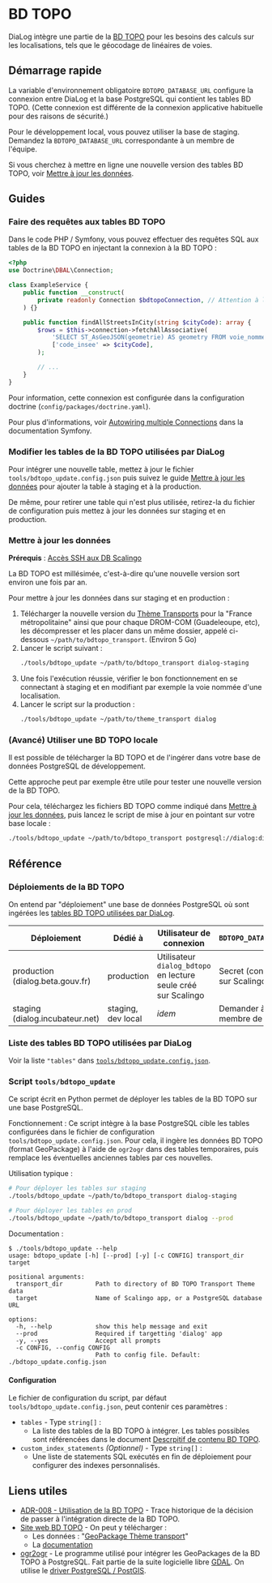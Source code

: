 # BD TOPO

DiaLog intègre une partie de la [BD TOPO](https://geoservices.ign.fr/bdtopo) pour les besoins des calculs sur les localisations, tels que le géocodage de linéaires de voies.

## Démarrage rapide

La variable d'environnement obligatoire `BDTOPO_DATABASE_URL` configure la connexion entre DiaLog et la base PostgreSQL qui contient les tables BD TOPO. (Cette connexion est différente de la connexion applicative habituelle pour des raisons de sécurité.)

Pour le développement local, vous pouvez utiliser la base de staging. Demandez la `BDTOPO_DATABASE_URL` correspondante à un membre de l'équipe.

Si vous cherchez à mettre en ligne une nouvelle version des tables BD TOPO, voir [Mettre à jour les données](#mettre-à-jour-les-données).

## Guides

### Faire des requêtes aux tables BD TOPO

Dans le code PHP / Symfony, vous pouvez effectuer des requêtes SQL aux tables de la BD TOPO en injectant la connexion à la BD TOPO :

```php
<?php
use Doctrine\DBAL\Connection;

class ExampleService {
    public function __construct(
        private readonly Connection $bdtopoConnection, // Attention à la casse : "bdtopo" et pas "bdTopo"
    ) {}

    public function findAllStreetsInCity(string $cityCode): array {
        $rows = $this->connection->fetchAllAssociative(
            'SELECT ST_AsGeoJSON(geometrie) AS geometry FROM voie_nommee WHERE code_insee = :code_insee',
            ['code_insee' => $cityCode],
        );

        // ...
    }
}
```

Pour information, cette connexion est configurée dans la configuration doctrine (`config/packages/doctrine.yaml`).

Pour plus d'informations, voir [Autowiring multiple Connections](https://symfony.com/bundles/DoctrineBundle/current/configuration.html#autowiring-multiple-connections) dans la documentation Symfony.

### Modifier les tables de la BD TOPO utilisées par DiaLog

Pour intégrer une nouvelle table, mettez à jour le fichier `tools/bdtopo_update.config.json` puis suivez le guide [Mettre à jour les données](#mettre-à-jour-les) pour ajouter la table à staging et à la production.

De même, pour retirer une table qui n'est plus utilisée, retirez-la du fichier de configuration puis mettez à jour les données sur staging et en production.

### Mettre à jour les données

**Prérequis** : [Accès SSH aux DB Scalingo](./db.md#utiliser-une-db-scalingo-en-local)

La BD TOPO est millésimée, c'est-à-dire qu'une nouvelle version sort environ une fois par an.

Pour mettre à jour les données dans sur staging et en production :

1. Télécharger la nouvelle version du [Thème Transports](https://geoservices.ign.fr/bdtopo#telechargementtransportter) pour la "France métropolitaine" ainsi que pour chaque DROM-COM (Guadeleoupe, etc), les décompresser et les placer dans un même dossier, appelé ci-dessous `~/path/to/bdtopo_transport`. (Environ 5 Go)
2. Lancer le script suivant :
    ```bash
    ./tools/bdtopo_update ~/path/to/bdtopo_transport dialog-staging
    ```
3. Une fois l'exécution réussie, vérifier le bon fonctionnement en se connectant à staging et en modifiant par exemple la voie nommée d'une localisation.
4. Lancer le script sur la production :
    ```bash
    ./tools/bdtopo_update ~/path/to/theme_transport dialog
    ```

### (Avancé) Utiliser une BD TOPO locale

Il est possible de télécharger la BD TOPO et de l'ingérer dans votre base de données PostgreSQL de développement.

Cette approche peut par exemple être utile pour tester une nouvelle version de la BD TOPO.

Pour cela, téléchargez les fichiers BD TOPO comme indiqué dans [Mettre à jour les données](#mettre-à-jour-les-données), puis lancez le script de mise à jour en pointant sur votre base locale :

```bash
./tools/bdtopo_update ~/path/to/bdtopo_transport postgresql://dialog:dialog@localhost:5432/dialog
```

## Référence

### Déploiements de la BD TOPO

On entend par "déploiement" une base de données PostgreSQL où sont ingérées les [tables BD TOPO utilisées par DiaLog](#liste-des-tables-bd-topo-utilisées-par-dialog).

| Déploiement | Dédié à | Utilisateur de connexion | `BDTOPO_DATABASE_URL` |
|---|---|---|---|
| production (dialog.beta.gouv.fr) | production | Utilisateur `dialog_bdtopo` en lecture seule créé sur Scalingo | Secret (configurés sur Scalingo) |
| staging (dialog.incubateur.net) | staging, dev local | _idem_ | Demander à un membre de l'équipe |

### Liste des tables BD TOPO utilisées par DiaLog

Voir la liste `"tables"` dans [`tools/bdtopo_update.config.json`](../../tools/bdtopo_update.config.json).

### Script `tools/bdtopo_update`

Ce script écrit en Python permet de déployer les tables de la BD TOPO sur une base PostgreSQL.

Fonctionnement : Ce script intègre à la base PostgreSQL cible les tables configurées dans le fichier de configuration `tools/bdtopo_update.config.json`. Pour cela, il ingère les données BD TOPO (format GeoPackage) à l'aide de `ogr2ogr` dans des tables temporaires, puis remplace les éventuelles anciennes tables par ces nouvelles.

Utilisation typique :

```bash
# Pour déployer les tables sur staging
./tools/bdtopo_update ~/path/to/bdtopo_transport dialog-staging

# Pour déployer les tables en prod
./tools/bdtopo_update ~/path/to/bdtopo_transport dialog --prod
```

Documentation :

```console
$ ./tools/bdtopo_update --help
usage: bdtopo_update [-h] [--prod] [-y] [-c CONFIG] transport_dir target

positional arguments:
  transport_dir         Path to directory of BD TOPO Transport Theme data
  target                Name of Scalingo app, or a PostgreSQL database URL

options:
  -h, --help            show this help message and exit
  --prod                Required if targetting 'dialog' app
  -y, --yes             Accept all prompts
  -c CONFIG, --config CONFIG
                        Path to config file. Default: ./bdtopo_update.config.json
```

#### Configuration

Le fichier de configuration du script, par défaut `tools/bdtopo_update.config.json`, peut contenir ces paramètres :

* `tables` - Type `string[]` :
  * La liste des tables de la BD TOPO à intégrer. Les tables possibles sont référencées dans le document [Descrpitif de contenu BD TOPO](https://geoservices.ign.fr/documentation/donnees/vecteur/bdtopo).
* `custom_index_statements` _(Optionnel)_ - Type `string[]` :
  * Une liste de statements SQL exécutés en fin de déploiement pour configurer des indexes personnalisés.

## Liens utiles

* [ADR-008 - Utilisation de la BD TOPO](../adr/008_bdtopo.md) - Trace historique de la décision de passer à l'intégration directe de la BD TOPO.
* [Site web BD TOPO](https://geoservices.ign.fr/bdtopo) - On peut y télécharger :
  * Les données : "[GeoPackage Thème transport](https://geoservices.ign.fr/bdtopo#telechargementtransportter)"
  * La [documentation](https://geoservices.ign.fr/documentation/donnees/vecteur/bdtopo)
* [ogr2ogr](https://gdal.org/programs/ogr2ogr.html) - Le programme utilisé pour intégrer les GeoPackages de la BD TOPO à PostgreSQL. Fait partie de la suite logicielle libre [GDAL](https://gdal.org/index.html). On utilise le [driver PostgreSQL / PostGIS](https://gdal.org/drivers/vector/pg.html).

